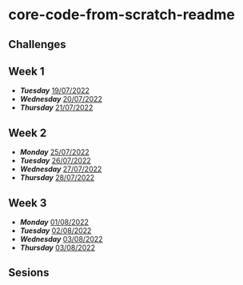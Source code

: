 # core-code-from-scratch-readme
## Challenges
## Week 1
- ***Tuesday***
[19/07/2022](CHALLENGES/WEEK01/MARTES/README.md)
- ***Wednesday***
[20/07/2022](CHALLENGES/WEEK01/MIERCOLES/README.md)
- ***Thursday***
[21/07/2022](CHALLENGES/WEEK01/JUEVES/README.md)

## Week 2
- ***Monday***
[25/07/2022](CHALLENGES/WEEK02/LUNES/README.md)
- ***Tuesday***
[26/07/2022](CHALLENGES/WEEK02/MARTES/README.md)
- ***Wednesday***
[27/07/2022](CHALLENGES/WEEK02/MIERCOLES/README.md)
- ***Thursday***
[28/07/2022](CHALLENGES/WEEK02/JUEVES/README.md)

## Week 3
- ***Monday***
[01/08/2022](CHALLENGES/WEEK03/LUNES/README.md)
- ***Tuesday***
[02/08/2022](CHALLENGES/WEEK03/MARTES/README.md)
- ***Wednesday***
[03/08/2022](CHALLENGES/WEEK03/MIERCOLES/README.md)
- ***Thursday***
[03/08/2022](CHALLENGES/WEEK03/JUEVES/README.md)

## Sesions